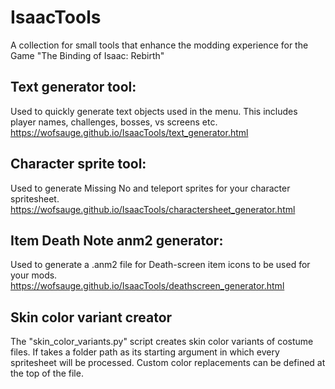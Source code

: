 # IsaacTools
A collection for small tools that enhance the modding experience for the Game "The Binding of Isaac: Rebirth"


## Text generator tool:
Used to quickly generate text objects used in the menu. This includes player names, challenges, bosses, vs screens etc.
https://wofsauge.github.io/IsaacTools/text_generator.html

## Character sprite tool:
Used to generate Missing No and teleport sprites for your character spritesheet.
https://wofsauge.github.io/IsaacTools/charactersheet_generator.html

## Item Death Note anm2 generator:
Used to generate a .anm2 file for Death-screen item icons to be used for your mods.
https://wofsauge.github.io/IsaacTools/deathscreen_generator.html

## Skin color variant creator
The "skin_color_variants.py" script creates skin color variants of costume files.
If takes a folder path as its starting argument in which every spritesheet will be processed.
Custom color replacements can be defined at the top of the file.